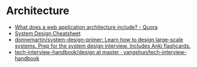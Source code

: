 # Architecture
- [What does a web application architecture include? - Quora](https://www.quora.com/What-does-a-web-application-architecture-include)
- [System Design Cheatsheet](https://gist.github.com/vasanthk/485d1c25737e8e72759f)
- [donnemartin/system-design-primer: Learn how to design large-scale systems. Prep for the system design interview. Includes Anki flashcards.](https://github.com/donnemartin/system-design-primer)
- [tech-interview-handbook/design at master · yangshun/tech-interview-handbook](https://github.com/yangshun/tech-interview-handbook/tree/master/design)
